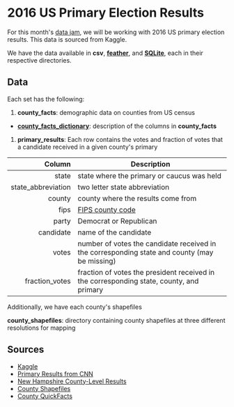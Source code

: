 # 2016 US Primary Election Results

For this month's [data jam](http://www.meetup.com/Houston-Data-Visualization-Meetup/events/232548862/), we will be working with 2016 US primary election results.  This data is sourced from Kaggle.

We have the data available in **csv**, **[feather](https://blog.rstudio.org/2016/03/29/feather/)**, and **[SQLite](https://en.wikipedia.org/wiki/SQLite)**, each in their respective directories.

## Data

Each set has the following:

1. **county_facts**: demographic data on counties from US census
  * **[county_facts_dictionary](https://github.com/houstondatavis/data-jam-august-2016/blob/master/csv/county_facts_dictionary.csv)**: description of the columns in **county_facts**
1. **primary_results**: Each row contains the votes and fraction of votes that a candidate received in a given county's primary

  | Column    | Description                                |
  |----------:|--------------------------------------------|
  | state     | state where the primary or caucus was held |
  | state_abbreviation | two letter state abbreviation     |
  | county    | county where the results come from         |
  | fips      | [FIPS county code](https://en.wikipedia.org/wiki/FIPS_county_code) |
  | party     | Democrat or Republican                     |
  | candidate | name of the candidate                      |
  | votes     | number of votes the candidate received in the corresponding state and county (may be missing) |
  | fraction_votes | fraction of votes the president received in the corresponding state, county, and primary |

Additionally, we have each county's shapefiles

**county_shapefiles**: directory containing county shapefiles at three different resolutions for mapping

## Sources
- [Kaggle](https://www.kaggle.com/benhamner/2016-us-election)
- [Primary Results from CNN](http://www.cnn.com/election/primaries/counties/ia/Dem)
- [New Hampshire County-Level Results](https://numeracy.co/projects/2n9KPEk6ShS)
- [County Shapefiles](https://www.census.gov/geo/maps-data/data/cbf/cbf_counties.html)
- [County QuickFacts](http://quickfacts.census.gov/qfd/download_data.html)
